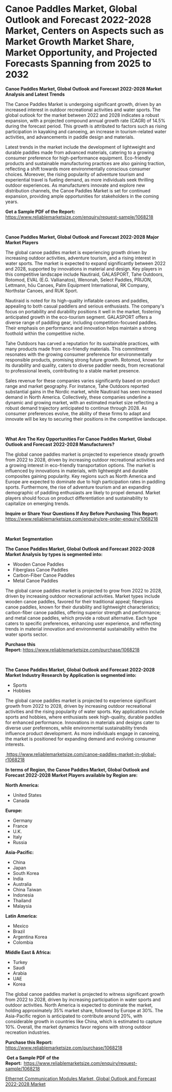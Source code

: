 <p><h1>Canoe Paddles Market, Global Outlook and Forecast 2022-2028 Market, Centers on Aspects such as Market Growth Market Share, Market Opportunity, and Projected Forecasts Spanning from 2025 to 2032</h1></p><p><strong>Canoe Paddles Market, Global Outlook and Forecast 2022-2028 Market Analysis and Latest Trends</strong></p>
<p><p>The Canoe Paddles Market is undergoing significant growth, driven by an increased interest in outdoor recreational activities and water sports. The global outlook for the market between 2022 and 2028 indicates a robust expansion, with a projected compound annual growth rate (CAGR) of 14.5% during the forecast period. This growth is attributed to factors such as rising participation in kayaking and canoeing, an increase in tourism-related water activities, and advancements in paddle design and materials.</p><p>Latest trends in the market include the development of lightweight and durable paddles made from advanced materials, catering to a growing consumer preference for high-performance equipment. Eco-friendly products and sustainable manufacturing practices are also gaining traction, reflecting a shift towards more environmentally conscious consumer choices. Moreover, the rising popularity of adventure tourism and experiential travel is fueling demand, as more individuals seek thrilling outdoor experiences. As manufacturers innovate and explore new distribution channels, the Canoe Paddles Market is set for continued expansion, providing ample opportunities for stakeholders in the coming years.</p></p>
<p><strong>Get a Sample PDF of the Report:&nbsp;</strong> <a href="https://www.reliablemarketsize.com/enquiry/request-sample/1068218?utm_campaign=2778&utm_medium=2&utm_source=Github&utm_content=ia&utm_term=21032025&utm_id=canoe-paddles-market-global-outlook-and-forecast-2022-2028">https://www.reliablemarketsize.com/enquiry/request-sample/1068218</a></p>
<p>&nbsp;</p>
<p><strong>Canoe Paddles Market, Global Outlook and Forecast 2022-2028 Major Market Players</strong></p>
<p><p>The global canoe paddles market is experiencing growth driven by increasing outdoor activities, adventure tourism, and a rising interest in water sports. The market is expected to expand significantly between 2022 and 2028, supported by innovations in material and design. Key players in this competitive landscape include Nautiraid, GALASPORT, Tahe Outdoors, Rotomod, EVAL (E.G. Vallianatos), Wenonah, Select Paddles, PRIJON, Lettmann, hōu Canoes, Palm Equipment International, RK Company, Northstar Canoes, and RUK Sport.</p><p>Nautiraid is noted for its high-quality inflatable canoes and paddles, appealing to both casual paddlers and serious enthusiasts. The company's focus on portability and durability positions it well in the market, fostering anticipated growth in the eco-tourism segment. GALASPORT offers a diverse range of paddling gear, including competition-focused paddles. Their emphasis on performance and innovation helps maintain a strong foothold within the competitive niche.</p><p>Tahe Outdoors has carved a reputation for its sustainable practices, with many products made from eco-friendly materials. This commitment resonates with the growing consumer preference for environmentally responsible products, promising strong future growth. Rotomod, known for its durability and quality, caters to diverse paddler needs, from recreational to professional levels, contributing to a stable market presence.</p><p>Sales revenue for these companies varies significantly based on product range and market geography. For instance, Tahe Outdoors reported substantial gains in the Nordic market, while Nautiraid has seen increased demand in North America. Collectively, these companies underline a dynamic and growing market, with an estimated market size reflecting a robust demand trajectory anticipated to continue through 2028. As consumer preferences evolve, the ability of these firms to adapt and innovate will be key to securing their positions in the competitive landscape.</p></p>
<p>&nbsp;</p>
<p><strong>What Are The Key Opportunities For Canoe Paddles Market, Global Outlook and Forecast 2022-2028 Manufacturers?</strong></p>
<p><p>The global canoe paddles market is projected to experience steady growth from 2022 to 2028, driven by increasing outdoor recreational activities and a growing interest in eco-friendly transportation options. The market is influenced by innovations in materials, with lightweight and durable composites gaining popularity. Key regions such as North America and Europe are expected to dominate due to high participation rates in paddling sports. Furthermore, the rise of adventure tourism and an expanding demographic of paddling enthusiasts are likely to propel demand. Market players should focus on product differentiation and sustainability to capitalize on emerging trends.</p></p>
<p><strong>Inquire or Share Your Questions If Any Before Purchasing This Report:</strong> <a href="https://www.reliablemarketsize.com/enquiry/pre-order-enquiry/1068218?utm_campaign=2778&utm_medium=2&utm_source=Github&utm_content=ia&utm_term=21032025&utm_id=canoe-paddles-market-global-outlook-and-forecast-2022-2028">https://www.reliablemarketsize.com/enquiry/pre-order-enquiry/1068218</a></p>
<p>&nbsp;</p>
<p><strong>Market Segmentation</strong></p>
<p><strong>The Canoe Paddles Market, Global Outlook and Forecast 2022-2028 Market Analysis by types is segmented into:</strong></p>
<p><ul><li>Wooden Canoe Paddles</li><li>Fiberglass Canoe Paddles</li><li>Carbon-Fiber Canoe Paddles</li><li>Metal Canoe Paddles</li></ul></p>
<p><p>The global canoe paddles market is projected to grow from 2022 to 2028, driven by increasing outdoor recreational activities. Market types include wooden canoe paddles, favored for their traditional appeal; fiberglass canoe paddles, known for their durability and lightweight characteristics; carbon-fiber canoe paddles, offering superior strength and performance; and metal canoe paddles, which provide a robust alternative. Each type caters to specific preferences, enhancing user experience, and reflecting trends in material innovation and environmental sustainability within the water sports sector.</p></p>
<p><strong>Purchase this Report:&nbsp;</strong><a href="https://www.reliablemarketsize.com/purchase/1068218?utm_campaign=2778&utm_medium=2&utm_source=Github&utm_content=ia&utm_term=21032025&utm_id=canoe-paddles-market-global-outlook-and-forecast-2022-2028">https://www.reliablemarketsize.com/purchase/1068218</a></p>
<p>&nbsp;</p>
<p><strong>The Canoe Paddles Market, Global Outlook and Forecast 2022-2028 Market Industry Research by Application is segmented into:</strong></p>
<p><ul><li>Sports</li><li>Hobbies</li></ul></p>
<p><p>The global canoe paddles market is projected to experience significant growth from 2022 to 2028, driven by increasing outdoor recreational activities and the rising popularity of water sports. Key applications include sports and hobbies, where enthusiasts seek high-quality, durable paddles for enhanced performance. Innovations in materials and designs cater to diverse user preferences, while environmental sustainability trends influence product development. As more individuals engage in canoeing, the market is positioned for expanding demand and evolving consumer interests.</p></p>
<p><a href="https://www.reliablemarketsize.com/canoe-paddles-market-in-global-r1068218?utm_campaign=2778&utm_medium=2&utm_source=Github&utm_content=ia&utm_term=21032025&utm_id=canoe-paddles-market-global-outlook-and-forecast-2022-2028">&nbsp;https://www.reliablemarketsize.com/canoe-paddles-market-in-global-r1068218</a></p>
<p><strong>In terms of Region, the Canoe Paddles Market, Global Outlook and Forecast 2022-2028 Market Players available by Region are:</strong></p>
<p>
    <p> <strong> North America: </strong>
        <ul>
            <li>United States</li>
            <li>Canada</li>
        </ul>
        </p> 
    <p> <strong> Europe: </strong>
        <ul>
            <li>Germany</li>
            <li>France</li>
            <li>U.K.</li>
            <li>Italy</li>
            <li>Russia</li>
        </ul>
        </p> 
    <p> <strong> Asia-Pacific: </strong>
        <ul>
            <li>China</li>
            <li>Japan</li>
            <li>South Korea</li>
            <li>India</li>
            <li>Australia</li>
            <li>China Taiwan</li>
            <li>Indonesia</li>
            <li>Thailand</li>
            <li>Malaysia</li>
        </ul>
        </p> 
    <p> <strong> Latin America: </strong>
        <ul>
            <li>Mexico</li>
            <li>Brazil</li>
            <li>Argentina Korea</li>
            <li>Colombia</li>
        </ul>
        </p> 
    <p> <strong> Middle East & Africa: </strong>
        <ul>
            <li>Turkey</li>
            <li>Saudi</li>
            <li>Arabia</li>
            <li>UAE</li>
            <li>Korea</li>
        </ul>
    </p>
    </p>
<p><p>The global canoe paddles market is projected to witness significant growth from 2022 to 2028, driven by increasing participation in water sports and outdoor activities. North America is expected to dominate the market, holding approximately 35% market share, followed by Europe at 30%. The Asia-Pacific region is anticipated to contribute around 20%, with considerable growth in countries like China, which is estimated to capture 10%. Overall, the market dynamics favor regions with strong outdoor recreation industries.</p></p>
<p><strong>Purchase this Report: </strong><a href="https://www.reliablemarketsize.com/purchase/1068218?utm_campaign=2778&utm_medium=2&utm_source=Github&utm_content=ia&utm_term=21032025&utm_id=canoe-paddles-market-global-outlook-and-forecast-2022-2028">https://www.reliablemarketsize.com/purchase/1068218</a></p>
<p>&nbsp;<strong>Get a Sample PDF of the Report:&nbsp;&nbsp;</strong><a href="https://www.reliablemarketsize.com/enquiry/request-sample/1068218?utm_campaign=2778&utm_medium=2&utm_source=Github&utm_content=ia&utm_term=21032025&utm_id=canoe-paddles-market-global-outlook-and-forecast-2022-2028">https://www.reliablemarketsize.com/enquiry/request-sample/1068218</a></p>
<p><strong></strong></p>
<p><p><a href="https://github.com/tashipmhuiri/Market-Research-Report-List-1/blob/main/ethernet-communication-modules-market-global-outlook-and-forecast-2022-2028-market.md?utm_campaign=2778&utm_medium=2&utm_source=Github&utm_content=ia&utm_term=21032025&utm_id=canoe-paddles-market-global-outlook-and-forecast-2022-2028">Ethernet Communication Modules Market, Global Outlook and Forecast 2022-2028 Market</a></p></p>